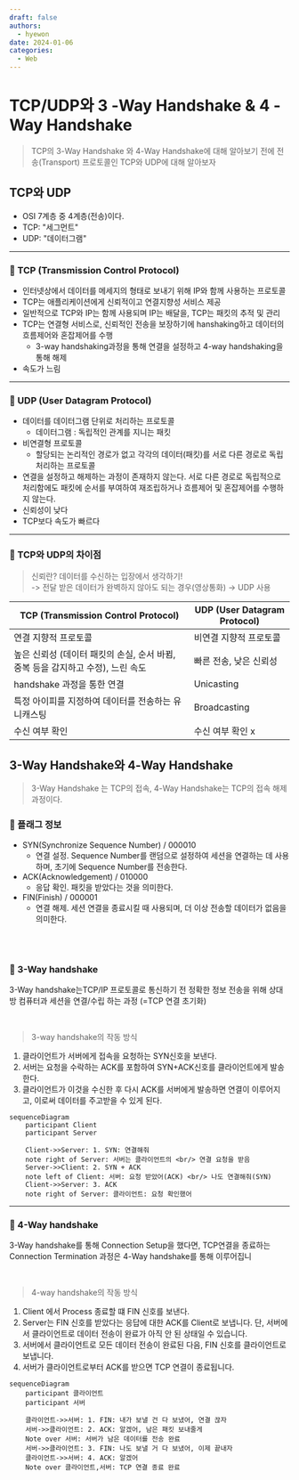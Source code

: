 ```yaml
---
draft: false
authors:
  - hyewon
date: 2024-01-06
categories:
  - Web
---
```


# TCP/UDP와 3 -Way Handshake & 4 -Way Handshake

> TCP의 3-Way Handshake 와 4-Way Handshake에 대해 알아보기 전에 전송(Transport) 프로토콜인 TCP와 UDP에 대해 알아보자

<!-- more -->

## TCP와 UDP

- OSI 7계층 중 4계층(전송)이다.
- TCP: "세그먼트"
- UDP: "데이터그램"

---

### 🍎 TCP (Transmission Control Protocol)

- 인터넷상에서 데이터를 메세지의 형태로 보내기 위해 IP와 함께 사용하는 프로토콜
- TCP는 애플리케이션에게 신뢰적이고 연결지향성 서비스 제공
- 일반적으로 TCP와 IP는 함께 사용되며 IP는 배달을, TCP는 패킷의 추적 및 관리
- TCP는 연결형 서비스로, 신뢰적인 전송을 보장하기에 hanshaking하고 데이터의 흐름제어와 혼잡제어를 수행
  - 3-way handshaking과정을 통해 연결을 설정하고 4-way handshaking을 통해 해제
- 속도가 느림

---

### 🍏 UDP (User Datagram Protocol)

- 데이터를 데이터그램 단위로 처리하는 프로토콜
  - 데이터그램 : 독립적인 관계를 지니는 패킷
- 비연결형 프로토콜
  - 할당되는 논리적인 경로가 없고 각각의 데이터(패킷)를 서로 다른 경로로 독립 처리하는 프로토콜
- 연결을 설정하고 해제하는 과정이 존재하지 않는다. 서로 다른 경로로 독립적으로 처리함에도 패킷에 순서를 부여하여 재조립하거나 흐름제어 및 혼잡제어를 수행하지 않는다.
- 신뢰성이 낮다
- TCP보다 속도가 빠르다

---

### 🌟 TCP와 UDP의 차이점

> 신뢰란? 데이터를 수신하는 입장에서 생각하기!  
> -> 전달 받은 데이터가 완벽하지 않아도 되는 경우(영상통화) → UDP 사용

| TCP (Transmission Control Protocol)                                             | UDP (User Datagram Protocol) |
| ------------------------------------------------------------------------------- | ---------------------------- |
| 연결 지향적 프로토콜                                                            | 비연결 지향적 프로토콜       |
| 높은 신뢰성 (데이터 패킷의 손실, 순서 바뀜, 중복 등을 감지하고 수정), 느린 속도 | 빠른 전송, 낮은 신뢰성       |
| handshake 과정을 통한 연결                                                      | Unicasting                   |
| 특정 아이피를 지정하여 데이터를 전송하는 유니캐스팅                             | Broadcasting                 |
| 수신 여부 확인                                                                  | 수신 여부 확인 x             |

## 3-Way Handshake와 4-Way Handshake

> 3-Way Handshake 는 TCP의 접속, 4-Way Handshake는 TCP의 접속 해제 과정이다.

### 🍏 플래그 정보

- SYN(Synchronize Sequence Number) / 000010
  - 연결 설정. Sequence Number를 랜덤으로 설정하여 세션을 연결하는 데 사용하며, 초기에 Sequence Number를 전송한다.
- ACK(Acknowledgement) / 010000
  - 응답 확인. 패킷을 받았다는 것을 의미한다.
- FIN(Finish) / 000001
  - 연결 해제. 세션 연결을 종료시킬 때 사용되며, 더 이상 전송할 데이터가 없음을 의미한다.

<br>
<br>

### 🍎 3-Way handshake

3-Way handshake는TCP/IP 프로토콜로 통신하기 전 정확한 정보 전송을 위해 상대방 컴퓨터과 세션을 연결/수립 하는 과정 (=TCP 연결 초기화)

<br>

> 3-way handshake의 작동 방식

1. 클라이언트가 서버에게 접속을 요청하는 SYN신호을 보낸다.
2. 서버는 요청을 수락하는 ACK를 포함하여 SYN+ACK신호를 클라이언트에게 발송한다.
3. 클라이언트가 이것을 수신한 후 다시 ACK를 서버에게 발송하면 연결이 이루어지고, 이로써 데이터를 주고받을 수 있게 된다.

```mermaid
sequenceDiagram
    participant Client
    participant Server

    Client->>Server: 1. SYN: 연결해줘
    note right of Server: 서버는 클라이언트의 <br/> 연결 요청을 받음
    Server->>Client: 2. SYN + ACK
    note left of Client: 서버: 요청 받았어(ACK) <br/> 나도 연결해줘(SYN)
    Client->>Server: 3. ACK
    note right of Server: 클라이언트: 요청 확인했어
```

---

### 🍎 4-Way handshake

3-Way handshake를 통해 Connection Setup을 했다면, TCP연결을 종료하는 Connection Termination 과정은 4-Way handshake를 통해 이루어집니

<br>

> 4-way handshake의 작동 방식

1. Client 에서 Process 종료할 떄 FIN 신호를 보낸다.
2. Server는 FIN 신호를 받았다는 응답에 대한 ACK를 Client로 보냅니다. 단, 서버에서 클라이언트로 데이터 전송이 완료가 아직 안 된 상태일 수 있습니다.
3. 서버에서 클라이언트로 모든 데이터 전송이 완료된 다음, FIN 신호를 클라이언트로 보냅니다.
4. 서버가 클라이언트로부터 ACK를 받으면 TCP 연결이 종료됩니다.

```mermaid
sequenceDiagram
    participant 클라이언트
    participant 서버

    클라이언트->>서버: 1. FIN: 내가 보낼 건 다 보냈어, 연결 끊자
    서버->>클라이언트: 2. ACK: 알겠어, 남은 패킷 보내줄게
    Note over 서버: 서버가 남은 데이터를 전송 완료
    서버->>클라이언트: 3. FIN: 나도 보낼 거 다 보냈어, 이제 끝내자
    클라이언트->>서버: 4. ACK: 알겠어
    Note over 클라이언트,서버: TCP 연결 종료 완료

```

<br>
<br>
<br>
<br>
